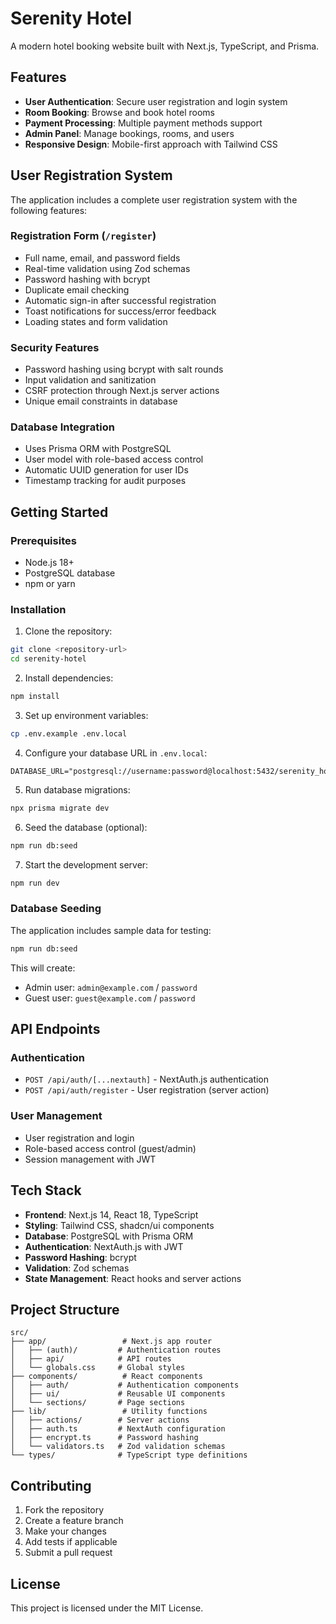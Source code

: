# Serenity Hotel

A modern hotel booking website built with Next.js, TypeScript, and Prisma.

## Features

- **User Authentication**: Secure user registration and login system
- **Room Booking**: Browse and book hotel rooms
- **Payment Processing**: Multiple payment methods support
- **Admin Panel**: Manage bookings, rooms, and users
- **Responsive Design**: Mobile-first approach with Tailwind CSS

## User Registration System

The application includes a complete user registration system with the following features:

### Registration Form (`/register`)

- Full name, email, and password fields
- Real-time validation using Zod schemas
- Password hashing with bcrypt
- Duplicate email checking
- Automatic sign-in after successful registration
- Toast notifications for success/error feedback
- Loading states and form validation

### Security Features

- Password hashing using bcrypt with salt rounds
- Input validation and sanitization
- CSRF protection through Next.js server actions
- Unique email constraints in database

### Database Integration

- Uses Prisma ORM with PostgreSQL
- User model with role-based access control
- Automatic UUID generation for user IDs
- Timestamp tracking for audit purposes

## Getting Started

### Prerequisites

- Node.js 18+
- PostgreSQL database
- npm or yarn

### Installation

1. Clone the repository:

```bash
git clone <repository-url>
cd serenity-hotel
```

2. Install dependencies:

```bash
npm install
```

3. Set up environment variables:

```bash
cp .env.example .env.local
```

4. Configure your database URL in `.env.local`:

```env
DATABASE_URL="postgresql://username:password@localhost:5432/serenity_hotel"
```

5. Run database migrations:

```bash
npx prisma migrate dev
```

6. Seed the database (optional):

```bash
npm run db:seed
```

7. Start the development server:

```bash
npm run dev
```

### Database Seeding

The application includes sample data for testing:

```bash
npm run db:seed
```

This will create:

- Admin user: `admin@example.com` / `password`
- Guest user: `guest@example.com` / `password`

## API Endpoints

### Authentication

- `POST /api/auth/[...nextauth]` - NextAuth.js authentication
- `POST /api/auth/register` - User registration (server action)

### User Management

- User registration and login
- Role-based access control (guest/admin)
- Session management with JWT

## Tech Stack

- **Frontend**: Next.js 14, React 18, TypeScript
- **Styling**: Tailwind CSS, shadcn/ui components
- **Database**: PostgreSQL with Prisma ORM
- **Authentication**: NextAuth.js with JWT
- **Password Hashing**: bcrypt
- **Validation**: Zod schemas
- **State Management**: React hooks and server actions

## Project Structure

```
src/
├── app/                 # Next.js app router
│   ├── (auth)/         # Authentication routes
│   ├── api/            # API routes
│   └── globals.css     # Global styles
├── components/          # React components
│   ├── auth/           # Authentication components
│   ├── ui/             # Reusable UI components
│   └── sections/       # Page sections
├── lib/                 # Utility functions
│   ├── actions/        # Server actions
│   ├── auth.ts         # NextAuth configuration
│   ├── encrypt.ts      # Password hashing
│   └── validators.ts   # Zod validation schemas
└── types/              # TypeScript type definitions
```

## Contributing

1. Fork the repository
2. Create a feature branch
3. Make your changes
4. Add tests if applicable
5. Submit a pull request

## License

This project is licensed under the MIT License.
